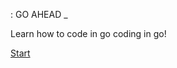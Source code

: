 : GO AHEAD _

Learn how to code in go coding in go!

[Start](http://jonatasemidio.github.io/goahead)
